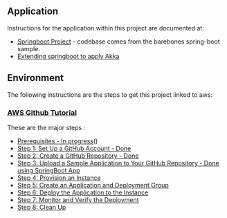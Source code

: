 ## Application
Instructions for the application within this project are documented at:

- [Springboot Project](https://github.com/spring-guides/gs-spring-boot) - codebase comes from the barebones spring-boot sample.
- [Extending springboot to apply Akka](http://kimrudolph.de/blog/spring-boot-meets-akka)

## Environment

The following instructions are the steps to get this project linked to aws:

### [AWS Github Tutorial](http://docs.aws.amazon.com/codedeploy/latest/userguide/tutorials-github.html)

These are the major steps :

- [Prerequisites - In progress](http://docs.aws.amazon.com/codedeploy/latest/userguide/tutorials-github-prerequisites.html)()
- [Step 1: Set Up a GitHub Account - Done](http://docs.aws.amazon.com/codedeploy/latest/userguide/tutorials-github-create-github-account.html)
- [Step 2: Create a GitHub Repository - Done](http://docs.aws.amazon.com/codedeploy/latest/userguide/tutorials-github.html)
- [Step 3: Upload a Sample Application to Your GitHub Repository - Done using SpringBoot App](http://docs.aws.amazon.com/codedeploy/latest/userguide/tutorials-github-upload-sample-revision.html)
- [Step 4: Provision an Instance](http://docs.aws.amazon.com/codedeploy/latest/userguide/tutorials-github-provision-instance.html)
- [Step 5: Create an Application and Deployment Group]()
- [Step 6: Deploy the Application to the Instance]()
- [Step 7: Monitor and Verify the Deployment]()
- [Step 8: Clean Up]()

